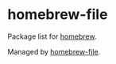 # homebrew-file

Package list for [homebrew](http://brew.sh/).

Managed by [homebrew-file](https://github.com/rcmdnk/homebrew-file).